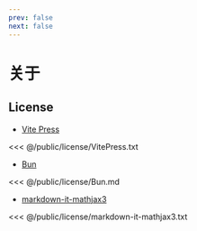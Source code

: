```yaml
---
prev: false
next: false
---
```


# 关于

## License

- [Vite Press](https://vitepress.dev/)

<<< @/public/license/VitePress.txt

- [Bun](https://bun.sh)

<<< @/public/license/Bun.md

- [markdown-it-mathjax3](https://github.com/tani/markdown-it-mathjax3)

<<< @/public/license/markdown-it-mathjax3.txt

